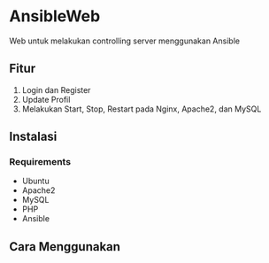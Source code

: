# AnsibleWeb
Web untuk melakukan controlling server menggunakan Ansible

## Fitur
1. Login dan Register
2. Update Profil
3. Melakukan Start, Stop, Restart pada Nginx, Apache2, dan MySQL

## Instalasi

### Requirements
* Ubuntu
* Apache2
* MySQL
* PHP
* Ansible

## Cara Menggunakan

